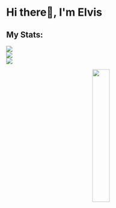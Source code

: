 # Hi there👋, I'm Elvis   

##  My Stats:
![](https://github-readme-stats.vercel.app/api?username=Manzi-Elvis&theme=gotham&hide_border=true&include_all_commits=true&count_private=true)<br/>
![](https://nirzak-streak-stats.vercel.app/?user=Manzi-Elvis&theme=gotham&hide_border=true)<br/>
![](https://github-readme-stats.vercel.app/api/top-langs/?username=Manzi-Elvis&theme=gotham&hide_border=true&include_all_commits=true&count_private=true&layout=compact)


<div align="center">
  <img src="https://media1.giphy.com/media/v1.Y2lkPTc5MGI3NjExenU5bmIxYWpoY2RjMHFzcndyYXJzaDlsdDBvaXN4ZmFjNTZ6YzR6ZSZlcD12MV9pbnRlcm5hbF9naWZfYnlfaWQmY3Q9dHM/LMin03FogoLaTJ7lcg/giphy.gif" width="30%"/>
</div>

